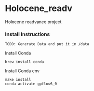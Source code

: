 # Holocene_readv
Holocene readvance project

### Install Instructions
`TODO: Generate Data and put it in /data`

Install Conda
```
brew install conda
```

Install Conda env
```
make install
conda activate gpflow6_0
```
